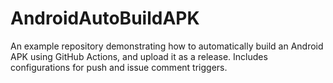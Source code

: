 # AndroidAutoBuildAPK
An example repository demonstrating how to automatically build an Android APK using GitHub Actions, and upload it as a release. Includes configurations for push and issue comment triggers.
